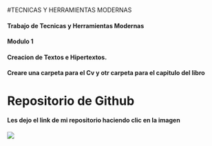 #TECNICAS Y HERRAMIENTAS MODERNAS
#### Trabajo de Tecnicas y Herramientas Modernas <br>
#### Modulo 1 
#### Creacion de Textos e Hipertextos. <br>
#### Creare una carpeta para el Cv y otr carpeta para el capitulo del libro


# Repositorio de Github
#### Les dejo el link de mi repositorio haciendo clic en la imagen

<a href="https://github.com/IgnacioGamba/Curriculum-Gambino/blob/main/CV_GambinoIgnacio.pdf">
<img src= "https://user-images.githubusercontent.com/82124406/123158706-83da8b80-d442-11eb-9d8a-c3e7b2e5040c.png">
</a>
